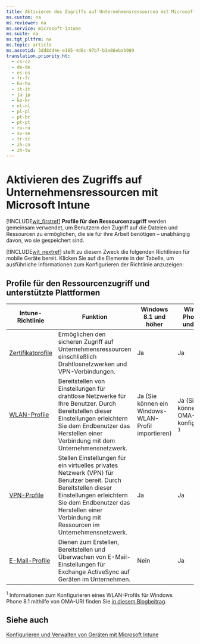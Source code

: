 ```yaml
---
title: Aktivieren des Zugriffs auf Unternehmensressourcen mit Microsoft Intune
ms.custom: na
ms.reviewer: na
ms.service: microsoft-intune
ms.suite: na
ms.tgt_pltfrm: na
ms.topic: article
ms.assetid: 3dd8dd4e-e165-4d0c-97b7-b3e86ebab909
translation.priority.ht: 
  - cs-cz
  - de-de
  - es-es
  - fr-fr
  - hu-hu
  - it-it
  - ja-jp
  - ko-kr
  - nl-nl
  - pl-pl
  - pt-br
  - pt-pt
  - ru-ru
  - sv-se
  - tr-tr
  - zh-cn
  - zh-tw
---
```

# Aktivieren des Zugriffs auf Unternehmensressourcen mit Microsoft Intune
[!INCLUDE[wit_firstref](../Token/wit_firstref_md.md)] **Profile für den Ressourcenzugriff** werden gemeinsam verwendet, um Benutzern den Zugriff auf die Dateien und Ressourcen zu ermöglichen, die sie für ihre Arbeit benötigen – unabhängig davon, wo sie gespeichert sind.

[!INCLUDE[wit_nextref](../Token/wit_nextref_md.md)] stellt zu diesem Zweck die folgenden Richtlinien für mobile Geräte bereit. Klicken Sie auf die Elemente in der Tabelle, um ausführliche Informationen zum Konfigurieren der Richtlinie anzuzeigen:

## Profile für den Ressourcenzugriff und unterstützte Plattformen

|Intune-Richtlinie|Funktion|Windows 8.1 und höher|Windows Phone 8.1 und höher|iOS|Android|Samsung KNOX|
|---------------------|------------|-------------------------|-------------------------------|-------|-----------|----------------|
|[Zertifikatprofile](https://technet.microsoft.com/library/dn818904.aspx)|Ermöglichen den sicheren Zugriff auf Unternehmensressourcen einschließlich Drahtlosnetzwerken und VPN-Verbindungen.|Ja|Ja|Ja|Ja|Ja|
|[WLAN-Profile](https://technet.microsoft.com/library/dn818903.aspx)|Bereitstellen von Einstellungen für drahtlose Netzwerke für Ihre Benutzer. Durch Bereitstellen dieser Einstellungen erleichtern Sie dem Endbenutzer das Herstellen einer Verbindung mit dem Unternehmensnetzwerk.|Ja (Sie können ein Windows-WLAN-Profil importieren)|Ja (Sie können den OMA-URI konfigurieren) <sup>1</sup>|Ja|Ja|Ja|
|[VPN-Profile](https://technet.microsoft.com/library/dn818905.aspx)|Stellen Einstellungen für ein virtuelles privates Netzwerk (VPN) für Benutzer bereit. Durch Bereitstellen dieser Einstellungen erleichtern Sie dem Endbenutzer das Herstellen einer Verbindung mit Ressourcen im Unternehmensnetzwerk.|Ja|Ja|Ja|Ja|Ja|
|[E-Mail-Profile](https://technet.microsoft.com/library/dn800672.aspx)|Dienen zum Erstellen, Bereitstellen und Überwachen von E-Mail-Einstellungen für Exchange ActiveSync auf Geräten im Unternehmen.|Nein|Ja|Ja|Nein|Ja|
<sup>1</sup> Informationen zum Konfigurieren eines WLAN-Profils für Windows Phone 8.1 mithilfe von OMA-URI finden Sie [in diesem Blogbeitrag](http://blogs.technet.com/b/microsoftintune/archive/2015/02/23/using-oma-uri-to-create-custom-wi-fi-profiles-for-windows-phone-8-1.aspx).

## Siehe auch
[Konfigurieren und Verwalten von Geräten mit Microsoft Intune](../Topic/Configure-and-manage-devices-with-Microsoft-Intune.md)

